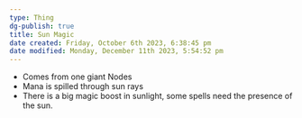 ```yaml
---
type: Thing
dg-publish: true
title: Sun Magic
date created: Friday, October 6th 2023, 6:38:45 pm
date modified: Monday, December 11th 2023, 5:54:52 pm
---
```

- Comes from one giant Nodes
- Mana is spilled through sun rays
- There is a big magic boost in sunlight, some spells need the presence of the sun.
